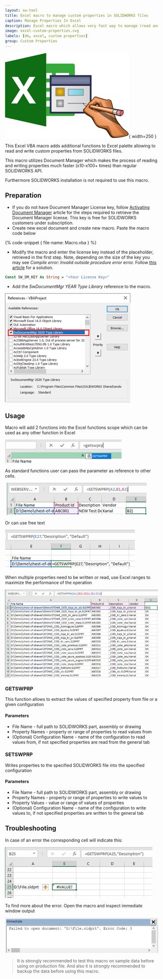 ```yaml
---
layout: sw-tool
title: Excel macro to manage custom properties in SOLIDWORKS files
caption: Manage Properties In Excel
description: Excel macro which allows very fast way to manage (read and write) custom properties in a batch directly from Excel spreadsheet
image: excel-custom-properties.svg
labels: [dm, excel, custom properties]
group: Custom Properties
---
```

![SOLIDWORKS Custom Properties In Excel](excel-custom-properties.svg){ width=250 }

This Excel VBA macro adds additional functions to Excel palette allowing to read and write custom properties from SOLIDWORKS files.

This macro utilizes Document Manager which makes the process of reading and writing properties much faster (x10-x100+ times) than regular SOLIDWORKS API. 

Furthermore SOLIDWORKS installation is not required to use this macro.

## Preparation

* If you do not have Document Manager License key, follow [Activating Document Manager](/solidworks-document-manager-api/getting-started/create-connection#activating-document-manager) article for the steps required to retrieve the Document Manager license. This key is free for SOLIDWORKS customers under subscription.
* Create new excel document and create new macro. Paste the macro code below

{% code-snippet { file-name: Macro.vba } %}

* Modify the macro and enter the license key instead of the *<Your License Key>* placeholder, retrieved in the first step. Note, depending on the size of the key you may see *Compile error: Invalid outside procedure error* error. Follow [this article](/solidworks-api/troubleshooting/macros/too-long-vba-macro-line/) for a solution.

~~~ vb jagged-bottom
Const SW_DM_KEY As String = "<Your License Key>"
~~~

* Add the *SwDocumentMgr YEAR Type Library* reference to the macro.

![Document Manager Reference added to the macro](sw-document-manager-reference.png)

## Usage

Macro will add 2 functions into the Excel functions scope which can be used as any other function in Excel

![Excel function added to the list](excel-function.png)

As standard functions user can pass the parameter as reference to other cells.

![Setting the value of the Product Id property](setting-single-property.png)

Or can use free text

![Reading description property from the Default configuration of the file](reading-description-config-property.png)

When multiple properties need to be written or read, use Excel ranges to maximize the performance of the operation

![Batch updating 3 properties for multiple files](batch-set-properties.png)

### GETSWPRP

This function allows to extract the values of specified property from file or a given configuration

#### Parameters

* File Name - full path to SOLIDWORKS part, assembly or drawing
* Property Names - property or range of properties to read values from
* (Optional) Configuration Name - name of the configuration to read values from, if not specified properties are read from the general tab

### SETSWPRP

Writes properties to the specified SOLIDWORKS file into the specified configuration

#### Parameters

* File Name - full path to SOLIDWORKS part, assembly or drawing
* Property Names - property or range of properties to write values to
* Property Values - value or range of values of properties
* (Optional) Configuration Name - name of the configuration to write values to, if not specified properties are written to the general tab

## Troubleshooting

In case of an error the corresponding cell will indicate this:

![Calculation error in cell](cell-error.png)

To find more about the error. Open the macro and inspect immediate window output

![Error displayed in VBA Immediate Window](immediate-window-error.png)

> It is strongly recommended to test this macro on sample data before using on production file. And also it is strongly recommended to backup the data before using this macro.